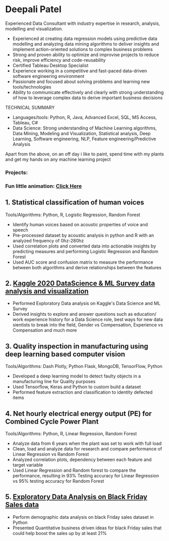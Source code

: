 # Deepali Patel

Experienced Data Consultant with industry expertise in research, analysis, modelling and visualization.

- Experienced at creating data regression models using predictive data modelling and analyzing data mining algorithms to deliver insights and implement action-oriented solutions to complex business problems
- Strong and proven ability to optimize and improvise projects to reduce risk, improve efficiency and code-reusability
- Certified Tableau Desktop Specialist
- Experience working in a competitive and fast-paced data-driven software engineering environment
- Passionate and focused about solving problems and learning new tools/technologies
- Ability to communicate effectively and clearly with strong understanding of how to leverage complex data to derive important business decisions

TECHNICAL SUMMARY
- Languages/tools: Python, R, Java, Advanced Excel, SQL, MS Access, Tableau, C#
- Data Science: Strong understanding of Machine Learning algorithms, Data Mining, Modeling and Visualization, Statistical analysis, Deep Learning, Software engineering, NLP, Feature engineering/Predictive Analysis

Apart from the above, on an off day i like to paint, spend time with my plants and get my hands on any machine learning project

### Projects:

### Fun little animation:  [Click Here](https://deepalidpatel.github.io/Simulation-/)

## 1. Statistical classification of human voices

Tools/Algorithms: Python, R, Logistic Regression, Random Forest

   - Identify human voices based on acoustic properties of voice and speech
   - Pre-processed dataset by acoustic analysis in python and R with an analyzed frequency of 0hz-280hz
   - Used correlation plots and converted data into actionable insights by predicting measures and performing
     Logistic Regression and Random Forest
   - Used AUC score and confusion matrix to measure the performance between both algorithms and derive
     relationships between the features

## 2. [Kaggle 2020 DataScience & ML Survey data analysis and visualization](https://github.com/DeepaliDPatel/Kaggle2020-DataScience-Survey)
   
   - Performed Exploratory Data analysis on Kaggle's Data Science and ML Survey
   - Derived insights to explore and answer questions such as education/ work experience history for a Data Science role, best ways for new data sientists to break into the field, Gender vs Compensation, Experience vs Compensation and much more
  
## 3. Quality inspection in manufacturing using deep learning based computer vision

Tools/Algorithms: Dash Plotly, Python Flask, MongoDB, TensorFlow, Python

   - Developed a deep learning model to detect faulty objects in a manufacturing line for Quality purposes
   - Used Tensorflow, Keras and Python to custom build a dataset
   - Performed feature extraction and classification to identity defected items

## 4. Net hourly electrical energy output (PE) for Combined Cycle Power Plant

Tools/Algorithms: Python, R, Linear Regression, Random Forest

   - Analyze data from 6 years when the plant was set to work with full load
   - Clean, load and analyze data for research and compare performance of Linear Regression vs Random Forest
   - Analyzed correlation plots, dependency between each feature and target variable
   - Used Linear Regression and Random forest to compare the performance, resulting in 93% Testing accuracy for Linear
     Regression vs 95% testing accuracy for Random Forest
     
## 5. [Exploratory Data Analysis on Black Friday Sales data](https://github.com/DeepaliDPatel/Black-Friday-Sales-data-analysis)

   -	Perform demographic data analysis on black Friday sales dataset in Python
   -	Presented Quantitative business driven ideas for black Friday sales that could help boost the sales up by at least 21%

